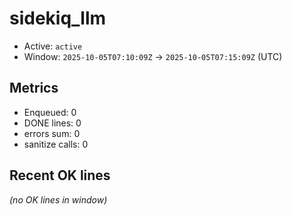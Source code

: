 # sidekiq_llm

- Active: `active`
- Window: `2025-10-05T07:10:09Z` → `2025-10-05T07:15:09Z` (UTC)

## Metrics
- Enqueued: 0
- DONE lines: 0
- errors sum: 0
- sanitize calls: 0

## Recent OK lines
_(no OK lines in window)_
